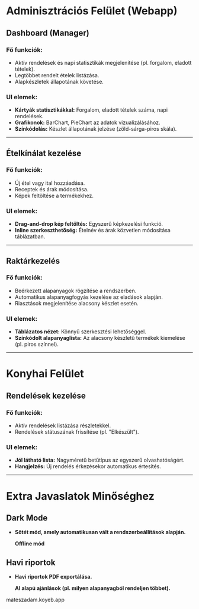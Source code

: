 # Adminisztrációs Felület (Webapp)

## Dashboard (Manager)

### Fő funkciók:

- Aktív rendelések és napi statisztikák megjelenítése (pl. forgalom, eladott tételek).
- Legtöbbet rendelt ételek listázása.
- Alapkészletek állapotának követése.

### UI elemek:

- **Kártyák statisztikákkal:** Forgalom, eladott tételek száma, napi rendelések.
- **Grafikonok:** BarChart, PieChart az adatok vizualizálásához.
- **Színkódolás:** Készlet állapotának jelzése (zöld-sárga-piros skála).

---

## Ételkínálat kezelése

### Fő funkciók:

- Új étel vagy ital hozzáadása.
- Receptek és árak módosítása.
- Képek feltöltése a termékekhez.

### UI elemek:

- **Drag-and-drop kép feltöltés:** Egyszerű képkezelési funkció.
- **Inline szerkeszthetőség:** Ételnév és árak közvetlen módosítása táblázatban.

---

## Raktárkezelés

### Fő funkciók:

- Beérkezett alapanyagok rögzítése a rendszerben.
- Automatikus alapanyagfogyás kezelése az eladások alapján.
- Riasztások megjelenítése alacsony készlet esetén.

### UI elemek:

- **Táblázatos nézet:** Könnyű szerkesztési lehetőséggel.
- **Színkódolt alapanyaglista:** Az alacsony készletű termékek kiemelése (pl. piros színnel).

---

# Konyhai Felület

## Rendelések kezelése

### Fő funkciók:

- Aktív rendelések listázása részletekkel.
- Rendelések státuszának frissítése (pl. "Elkészült").

### UI elemek:

- **Jól látható lista:** Nagyméretű betűtípus az egyszerű olvashatóságért.
- **Hangjelzés:** Új rendelés érkezésekor automatikus értesítés.

---

# Extra Javaslatok Minőséghez

## Dark Mode

- **Sötét mód, amely automatikusan vált a rendszerbeállítások alapján.**

  **Offline mód**

## Havi riportok

- **Havi riportok PDF exportálása.**

  **AI alapú ajánlások (pl. milyen alapanyagból rendeljen többet).**

mateszadam.koyeb.app
